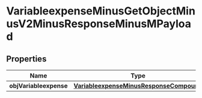 
# VariableexpenseMinusGetObjectMinusV2MinusResponseMinusMPayload

## Properties
Name | Type | Description | Notes
------------ | ------------- | ------------- | -------------
**objVariableexpense** | [**VariableexpenseMinusResponseCompound**](VariableexpenseMinusResponseCompound.md) |  | 



